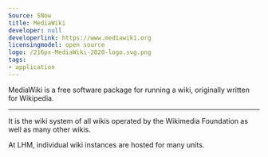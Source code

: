 ```yaml
---
Source: SNow
title: MediaWiki
developer: null
developerlink: https://www.mediawiki.org
licensingmodel: open source
logo: /216px-MediaWiki-2020-logo.svg.png
tags:
- application
---
```

MediaWiki is a free software package for running a wiki, originally written for Wikipedia.

---

It is the wiki system of all wikis operated by the Wikimedia Foundation as well as many other wikis.

At LHM, individual wiki instances are hosted for many units. 

